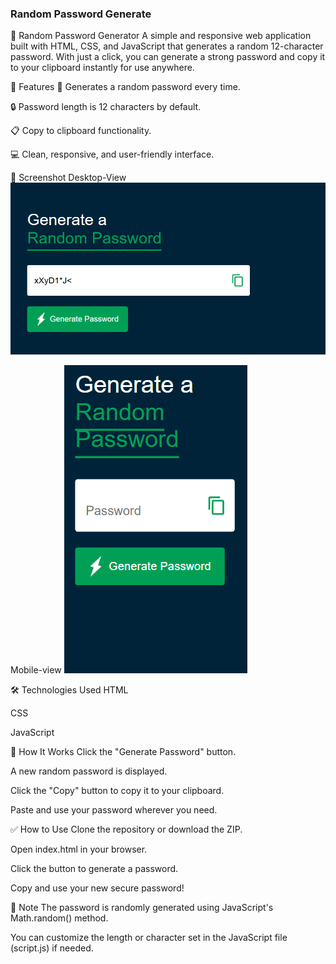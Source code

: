### Random Password Generate

🔐 Random Password Generator
A simple and responsive web application built with HTML, CSS, and JavaScript that generates a random 12-character password. With just a click, you can generate a strong password and copy it to your clipboard instantly for use anywhere.

🚀 Features
🔄 Generates a random password every time.

🔒 Password length is 12 characters by default.

📋 Copy to clipboard functionality.

💻 Clean, responsive, and user-friendly interface.

📸 Screenshot
  Desktop-View
  ![Screenshot](images/desktopview.png)

  Mobile-view
  ![Screenshot](images/mobileview.png)

🛠️ Technologies Used
HTML

CSS

JavaScript

🧠 How It Works
Click the "Generate Password" button.

A new random password is displayed.

Click the "Copy" button to copy it to your clipboard.

Paste and use your password wherever you need.


✅ How to Use
Clone the repository or download the ZIP.

Open index.html in your browser.

Click the button to generate a password.

Copy and use your new secure password!

📌 Note
The password is randomly generated using JavaScript's Math.random() method.

You can customize the length or character set in the JavaScript file (script.js) if needed.
